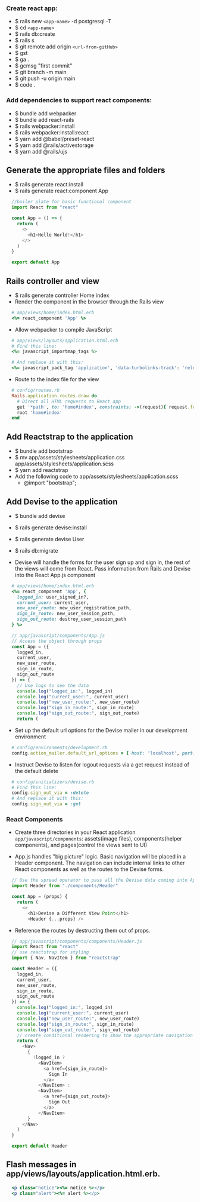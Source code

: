 ### Create react app:

- $ rails new `<app-name>` -d postgresql -T
- $ cd `<app-name>`
- $ rails db:create
- $ rails s
- $ git remote add origin `<url-from-gitHub>`
- $ gst
- $ ga .
- $ gcmsg "first commit"
- $ git branch -m main
- $ git push -u origin main
- $ code .

### Add dependencies to support react components:

- $ bundle add webpacker
- $ bundle add react-rails
- $ rails webpacker:install
- $ rails webpacker:install:react
- $ yarn add @babel/preset-react
- $ yarn add @rails/activestorage
- $ yarn add @rails/ujs

## Generate the appropriate files and folders

- $ rails generate react:install
- $ rails generate react:component App
```javascript
  //boiler plate for basic functional component
  import React from "react"

  const App = () => {
    return (
      <>
        <h1>Hello World!</h1>
      </>
    )
  }

  export default App 
```

## Rails controller and view

- $ rails generate controller Home index
- Render the component in the browser through the Rails view
```ruby
  # app/views/home/index.html.erb
  <%= react_component 'App' %>
```
- Allow webpacker to compile JavaScript
```ruby
  # app/views/layouts/application.html.erb
  # Find this line:
  <%= javascript_importmap_tags %>
```
```ruby
  # And replace it with this:
  <%= javascript_pack_tag 'application', 'data-turbolinks-track': 'reload' %>
```
- Route to the index file for the view
```ruby
  # config/routes.rb
  Rails.application.routes.draw do
    # Direct all HTML requests to React app
    get '*path', to: 'home#index', constraints: ->(request){ request.format.html? }
    root 'home#index'
  end
```

## Add Reactstrap to the application

- $ bundle add bootstrap
- $ mv app/assets/stylesheets/application.css app/assets/stylesheets/application.scss
- $ yarn add reactstrap
- Add the following code to app/assets/stylesheets/application.scss
  - @import "bootstrap";

## Add Devise to the application

- $ bundle add devise
- $ rails generate devise:install
- $ rails generate devise User
- $ rails db:migrate

- Devise will handle the forms for the user sign up and sign in, the rest of the views will come from React. Pass information from Rails and Devise into the React App.js component
```ruby
  # app/views/home/index.html.erb
  <%= react_component 'App', {
    logged_in: user_signed_in?,
    current_user: current_user,
    new_user_route: new_user_registration_path,
    sign_in_route: new_user_session_path,
    sign_out_route: destroy_user_session_path
  } %>
```
```javascript
  // app/javascript/components/App.js
  // Access the object through props
  const App = ({
    logged_in,
    current_user,
    new_user_route,
    sign_in_route,
    sign_out_route
  }) => {
    // Use logs to see the data
    console.log("logged_in:", logged_in)
    console.log("current_user:", current_user)
    console.log("new_user_route:", new_user_route)
    console.log("sign_in_route:", sign_in_route)
    console.log("sign_out_route:", sign_out_route)
    return (
```
- Set up the default url options for the Devise mailer in our development environment 
```ruby
  # config/environments/development.rb
  config.action_mailer.default_url_options = { host: 'localhost', port: 3000 }
```
- Instruct Devise to listen for logout requests via a get request instead of the default delete
```ruby
  # config/initializers/devise.rb
  # Find this line:
  config.sign_out_via = :delete
  # And replace it with this:
  config.sign_out_via = :get
```

### React Components
- Create three directories in your React application `app/javascript/components`: assets(image files), components(helper components), and pages(control the views sent to UI)

- App.js handles "big picture" logic. Basic navigation will be placed in a Header component. The navigation can include internal links to other React components as well as the routes to the Devise forms. 
```javascript
  // Use the spread operator to pass all the Devise data coming into App.js on to Header component call.
  import Header from "./components/Header"

  const App = (props) {
    return (
      <>
        <h1>Devise a Different View Point</h1>
        <Header {...props} />
```
- Reference the routes by destructing them out of props.
```javascript 
  // app/javascript/components/components/Header.js
  import React from "react"
  // use reactstrap for styling
  import { Nav, NavItem } from "reactstrap"

  const Header = ({
    logged_in,
    current_user,
    new_user_route,
    sign_in_route,
    sign_out_route
  }) => {
    console.log("logged_in:", logged_in)
    console.log("current_user:", current_user)
    console.log("new_user_route:", new_user_route)
    console.log("sign_in_route:", sign_in_route)
    console.log("sign_out_route:", sign_out_route)
    // create conditional rendering to show the appropriate navigation links to Devise depending on whether the user is logged in or not
    return (
      <Nav>
        {
          !logged_in ? 
            <NavItem>
              <a href={sign_in_route}>
                Sign In
              </a>
            </NavItem> :
            <NavItem>
              <a href={sign_out_route}>
                Sign Out
              </a>
            </NavItem>
        }
      </Nav>
    )
  }

  export default Header
```

## Flash messages in app/views/layouts/application.html.erb.
```ruby
  <p class="notice"><%= notice %></p>
  <p class="alert"><%= alert %></p>
```

